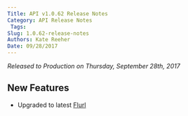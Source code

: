 ```yaml
---
Title: API v1.0.62 Release Notes
Category: API Release Notes
 Tags: 
Slug: 1.0.62-release-notes
Authors: Kate Reeher
Date: 09/28/2017
---
```


_Released to Production on Thursday, September 28th, 2017_

## New Features
- Upgraded to latest [Flurl]()
